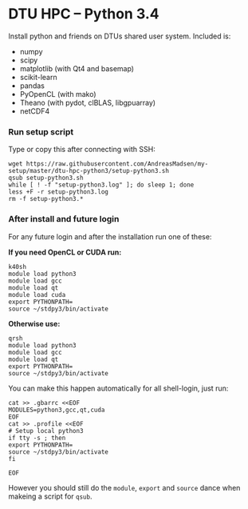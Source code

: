 # DTU HPC – Python 3.4

Install python and friends on DTUs shared user system. Included is:

* numpy
* scipy
* matplotlib (with Qt4 and basemap)
* scikit-learn
* pandas
* PyOpenCL (with mako)
* Theano (with pydot, clBLAS, libgpuarray)
* netCDF4

### Run setup script

Type or copy this after connecting with SSH:

```shell
wget https://raw.githubusercontent.com/AndreasMadsen/my-setup/master/dtu-hpc-python3/setup-python3.sh
qsub setup-python3.sh
while [ ! -f "setup-python3.log" ]; do sleep 1; done
less +F -r setup-python3.log
rm -f setup-python3.*
```

### After install and future login

For any future login and after the installation run one of these:

**If you need OpenCL or CUDA run:**

```shell
k40sh
module load python3
module load gcc
module load qt
module load cuda
export PYTHONPATH=
source ~/stdpy3/bin/activate
```

**Otherwise use:**

```shell
qrsh
module load python3
module load gcc
module load qt
export PYTHONPATH=
source ~/stdpy3/bin/activate
```

You can make this happen automatically for all shell-login, just run:

```shell
cat >> .gbarrc <<EOF
MODULES=python3,gcc,qt,cuda
EOF
cat >> .profile <<EOF
# Setup local python3
if tty -s ; then
export PYTHONPATH=
source ~/stdpy3/bin/activate
fi

EOF
```

However you should still do the `module`, `export` and `source` dance when makeing a script for `qsub`.
